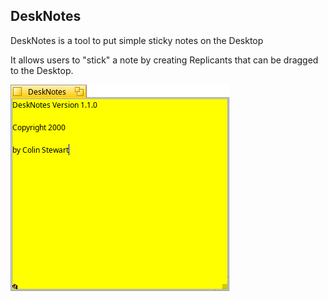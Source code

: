 ## DeskNotes
DeskNotes is a tool to put simple sticky notes on the Desktop 

It allows users to "stick" a note by creating Replicants that can be dragged to the Desktop.

![Image of Tipster](Screenshot.png)